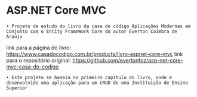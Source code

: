 # ASP.NET Core MVC

    • Projeto de estudo do livro da casa do código Aplicações Modernas em Conjunto com o Entity FrameWork Core do autor Everton Coimbra de Araújo
    
link para a página do livro: https://www.casadocodigo.com.br/products/livro-aspnet-core-mvc
link para o repositório original: https://github.com/evertonfoz/asp-net-core-mvc-casa-do-codigo

    • Este projeto se baseia no primeiro capítulo do livro, onde é desenvolvido uma aplicação para um CRUD de uma Instituição de Ensino Superior